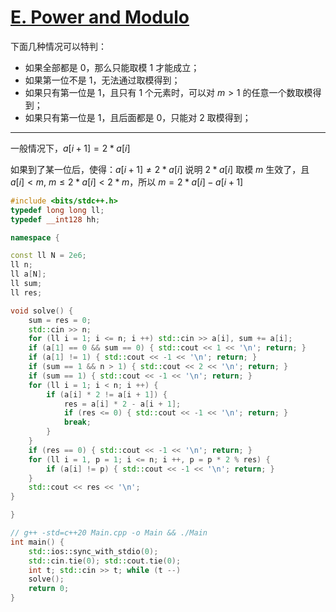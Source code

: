 # [E. Power and Modulo](https://codeforces.com/gym/103447/problem/E)

下面几种情况可以特判：

- 如果全部都是 $0$，那么只能取模 $1$ 才能成立；
- 如果第一位不是 $1$，无法通过取模得到；
- 如果只有第一位是 $1$，且只有 $1$ 个元素时，可以对 $m > 1$ 的任意一个数取模得到；
- 如果只有第一位是 $1$，且后面都是 $0$，只能对 $2$ 取模得到；

---

一般情况下，$a[i + 1] = 2 * a[i]$

如果到了某一位后，使得：$a[i + 1] \neq 2 * a[i]$ 说明 $2 * a[i]$ 取模 $m$ 生效了，且 $a[i] < m$, $m \leq 2 * a[i] < 2 * m$，所以 $m = 2 * a[i] - a[i + 1]$

```cpp
#include <bits/stdc++.h>
typedef long long ll;
typedef __int128 hh;

namespace {

const ll N = 2e6;
ll n;
ll a[N];
ll sum;
ll res;

void solve() {
    sum = res = 0;
    std::cin >> n;
    for (ll i = 1; i <= n; i ++) std::cin >> a[i], sum += a[i];
    if (a[1] == 0 && sum == 0) { std::cout << 1 << '\n'; return; }
    if (a[1] != 1) { std::cout << -1 << '\n'; return; }
    if (sum == 1 && n > 1) { std::cout << 2 << '\n'; return; }
    if (sum == 1) { std::cout << -1 << '\n'; return; }
    for (ll i = 1; i < n; i ++) {
        if (a[i] * 2 != a[i + 1]) {
            res = a[i] * 2 - a[i + 1];
            if (res <= 0) { std::cout << -1 << '\n'; return; }
            break;
        }
    }
    if (res == 0) { std::cout << -1 << '\n'; return; }
    for (ll i = 1, p = 1; i <= n; i ++, p = p * 2 % res) {
        if (a[i] != p) { std::cout << -1 << '\n'; return; }
    }
    std::cout << res << '\n';
}

}

// g++ -std=c++20 Main.cpp -o Main && ./Main
int main() {
    std::ios::sync_with_stdio(0);
    std::cin.tie(0); std::cout.tie(0);
    int t; std::cin >> t; while (t --)
    solve();
    return 0;
}

```
